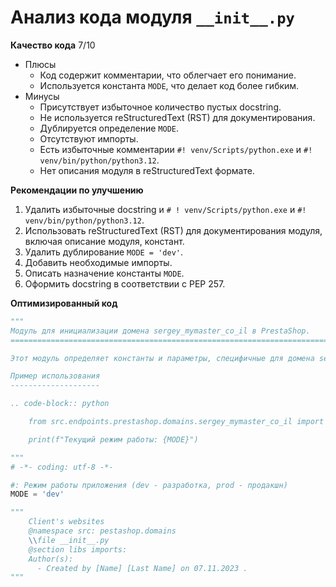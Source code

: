 # Анализ кода модуля `__init__.py`

**Качество кода**
7/10
-  Плюсы
    - Код содержит комментарии, что облегчает его понимание.
    - Используется константа `MODE`, что делает код более гибким.
-  Минусы
    - Присутствует избыточное количество пустых docstring.
    - Не используется reStructuredText (RST) для документирования.
    - Дублируется определение `MODE`.
    - Отсутствуют импорты.
    - Есть избыточные комментарии `#! venv/Scripts/python.exe` и `#! venv/bin/python/python3.12`.
    - Нет описания модуля в reStructuredText формате.

**Рекомендации по улучшению**

1.  Удалить избыточные docstring и `# ! venv/Scripts/python.exe` и `#! venv/bin/python/python3.12`.
2.  Использовать reStructuredText (RST) для документирования модуля, включая описание модуля, констант.
3.  Удалить дублирование `MODE = 'dev'`.
4.  Добавить необходимые импорты.
5.  Описать назначение константы `MODE`.
6.  Оформить docstring в соответствии с PEP 257.

**Оптимизированный код**

```python
"""
Модуль для инициализации домена sergey_mymaster_co_il в PrestaShop.
=========================================================================================

Этот модуль определяет константы и параметры, специфичные для домена sergey_mymaster_co_il.

Пример использования
--------------------

.. code-block:: python

    from src.endpoints.prestashop.domains.sergey_mymaster_co_il import MODE

    print(f"Текущий режим работы: {MODE}")

"""
# -*- coding: utf-8 -*-

#: Режим работы приложения (dev - разработка, prod - продакшн)
MODE = 'dev'

"""
    Client's websites
    @namespace src: pestashop.domains
    \\file __init__.py
    @section libs imports:
    Author(s):
      - Created by [Name] [Last Name] on 07.11.2023 .
"""
```